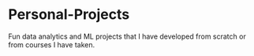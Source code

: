 # Personal-Projects
Fun data analytics and ML projects that I have developed from scratch or from courses I have taken.
